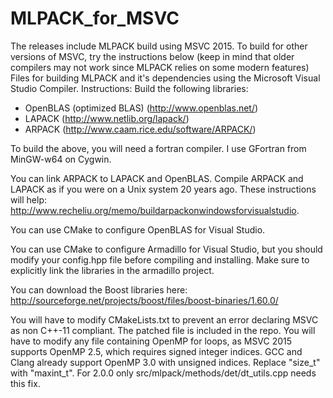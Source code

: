 # MLPACK_for_MSVC
The releases include MLPACK build using MSVC 2015. To build for other versions of MSVC, try the instructions below (keep in mind that older compilers may not work since MLPACK relies on some modern features)
Files for building MLPACK and it's dependencies using the Microsoft Visual Studio Compiler.
Instructions:
Build the following libraries:
  * OpenBLAS (optimized BLAS) (http://www.openblas.net/)
  * LAPACK (http://www.netlib.org/lapack/)
  * ARPACK (http://www.caam.rice.edu/software/ARPACK/)

To build the above, you will need a fortran compiler. I use GFortran from MinGW-w64 on Cygwin.

You can link ARPACK to LAPACK and OpenBLAS. Compile ARPACK and LAPACK as if you were on a Unix system 20 years ago. These instructions will help: http://www.recheliu.org/memo/buildarpackonwindowsforvisualstudio.

You can use CMake to configure OpenBLAS for Visual Studio.

You can use CMake to configure Armadillo for Visual Studio, but you should modify your config.hpp file before compiling and installing. Make sure to explicitly link the libraries in the armadillo project.

You can download the Boost libraries here: http://sourceforge.net/projects/boost/files/boost-binaries/1.60.0/

You will have to modify CMakeLists.txt to prevent an error declaring MSVC as non C++-11 compliant. The patched file is included in the repo.
You will have to modify any file containing OpenMP for loops, as MSVC 2015 supports OpenMP 2.5, which requires signed integer indices. GCC and Clang already support OpenMP 3.0 with unsigned indices. Replace "size_t" with "maxint_t".
For 2.0.0 only src/mlpack/methods/det/dt_utils.cpp needs this fix.

